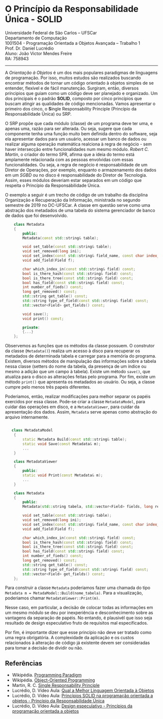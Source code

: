 # O Princípio da Responsabilidade Única - SOLID

Universidade Federal de São Carlos – UFSCar \
Departamento de Computação \
1001504 - Programação Orientada a Objetos Avançada – Trabalho 1 \
Prof. Dr. Daniel Lucrédio \
Aluno: João Victor Mendes Freire \
RA: 758943 

---

A *Orientação à Objetos* é um dos mais populares paradigmas de linguagens de programação. Por isso, muitos estudos são realizados buscando encontrar métodos de tornar um código orientado à objetos simples de se entender, flexível e de fácil manutenção. Surgiram, então, diversos príncipios que guiam como um código deve ser planejado e organizado. Um dos principais é o padrão **SOLID**, composto por cinco princípios que buscam atingir as qualidades de código mencionadas. Vamos apresentar o primeiro dos cinco, o **S**ingle Responsability Principle (Princípio da Responsabilidade Única) ou SRP.

O SRP propõe que cada módulo (classe) de um programa deve ter uma, e apenas uma, razão para ser alterada. Ou seja, sugere que cada componente tenha uma função muito bem definida dentro do software, seja ela apresentar dados para um usuário, acessar um banco de dados ou realizar alguma operação matemática realciona à regra de negócio - sem haver intersecção entre funcionalidades num mesmo módulo. *Robert C. Martin*, o criador do termo SPR, afirma que a ideia do termo está amplamente relacionada com as pessoas envolvidas com essas funcionalidades. Ou seja, a regra de negócio é responsabilidade de um Diretor de Operações, por exemplo, enquanto o armazenamento dos dados em um *SGBD* ou no disco é responsabilidade do Diretor de Tecnologia. Assim, esses módulos deveriam estar separados em um código que respeita o Princípio da Responsábilidade Única.

O exemplo a seguir é um trecho de código de um trabalho da disciplina Organização e Recuperação da Informação, ministrada no segundo semestre de 2019 no DC-UFSCar. A classe em questão serve como uma abstração dos metadados de uma tabela do sistema gerenciador de banco de dados que foi desenvolvido.

```cpp
    class Metadata
    {
        public:
        Metadata(const std::string& table);

        void set_table(const std::string& table);
        void set_removed(long ini);
        void set_index(const std::string& field_name, const char index_type);
        void add_field(Field f);

        char which_index_in(const std::string& field) const;
        bool is_there_hash(const std::string& field) const;
        bool is_there_tree(const std::string& field) const;
        bool has_field(const std::string& field) const;
        int number_of_fieds() const;
        long get_removed() const;
        std::string get_table() const;
        std::string type_of_field(const std::string& field) const;
        std::vector<Field> get_fields() const;

        void save();
        void print() const;

        private:
        {...}
    };
```

Observemos as funções que os métodos da classe possuem. O construtor da classe (`Metadata()`) realiza um acesso à disco para recuperar os metadados de determinada tabela e carregar para a memória do programa. Existem, diversos métodos de manipulação das informações sobre a tabela nessa classe (setters do nome da tabela, da presença de um índice ou mesmo a adição que um campo à tabela). Existe um método `save()`, que atualiza para o disco as alterações feitas pelo programa. Por fim, existe um método `print()` que apresenta os metadados ao usuário. Ou seja, a classe cumpre pelo menos três papeis diferentes.

Poderiamos, então, realizar modificações para melhor separar os papéis exercidos por essa classe. Pode-se criar a classe `MetadataModel`, para cuidar das operações em disco, e a `MetadataViewer`, para cuidar da apresentação dos dados. Assim, `Metadata` serve apenas como abstração do arquivo internamente.

```cpp

   class MetadataModel
    {
        static Metadata Build(const std::string& table);
        static void Save(const Metadata& m);
        ...
    }

    class MetadataViewer
    {
        public:
        static void Print(const Metadata& m);
        ...
    }

    class Metadata
    {
        public:
        Metadata(std::string tabela, std::vector<Field> fields, long removed_position, long removed_index);

        void set_table(const std::string& table);
        void set_removed(long ini);
        void set_index(const std::string& field_name, const char index_type);
        void add_field(Field f);

        char which_index_in(const std::string& field) const;
        bool is_there_hash(const std::string& field) const;
        bool is_there_tree(const std::string& field) const;
        bool has_field(const std::string& field) const;
        int number_of_fieds() const;
        long get_removed() const;
        std::string get_table() const;
        std::string type_of_field(const std::string& field) const;
        std::vector<Field> get_fields() const;
    };
```

Para construir a classe `Metadata` poderiamos fazer uma chamada do tipo `Metadata m = MetadaModel::Build(nome_tabela)`. Para a visualização, poderiamos chamar `MetadataViewer::Print(m)`.

Nesse caso, em particular, a decisão de colocar todas as informações em um mesmo módulo se deu por inexperiência e desconhecimento sobre as vantagens da separação de papéis. No entando, é plausivél que isso seja resultado de design especulativo fruto de requisitos mal especificados.

Por fim, é importante dizer que esse princípio não deve ser tratado como uma regra obrigatória. A complexidade da aplicação e os custos relacionados à alteração de código já existente devem ser consideradas para tomar a decisão de dividir ou não.


## Referências
- Wikipédia. [Programming Paradigm](https://en.wikipedia.org/wiki/Programming_paradigm)
- Wikipédia. [Object-Oriented Programming](https://en.wikipedia.org/wiki/Object-oriented_programming)
- Martin, R. C. [Single Responsability Principle](https://blog.cleancoder.com/uncle-bob/2014/05/08/SingleReponsibilityPrinciple.html) 
- Lucrédio, D. Vídeo Aula: [Qual a Melhor Linguagem Orientada à Objetos](https://www.youtube.com/watch?v=gbgV5jKZfTk&list=PLaPmgS59eMSFYb42BcmYzVcClCh0t-26L&index=1)
- Lucrédio, D. Vídeo Aula: [Princípios SOLID na programação orientada a objetos - Princípio da Responsabilidade Única](https://www.youtube.com/watch?v=wwg-gWTuB1o&list=PLaPmgS59eMSFYb42BcmYzVcClCh0t-26L&index=2)
- Lucrédio, D. Vídeo Aula: [Design especulativo - Princípios da programação orientada a objetos](https://www.youtube.com/watch?v=alwkvSaODHc&list=PLaPmgS59eMSFYb42BcmYzVcClCh0t-26L&index=3)

